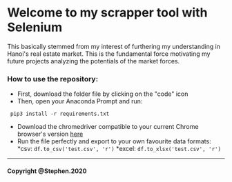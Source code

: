 # Welcome to my scrapper tool with Selenium 
This basically stemmed from my interest of furthering my understanding in Hanoi's real estate market. This is the fundamental force motivating my future projects analyzing the potentials of the market forces. 
### How to use the repository: 
+ First, download the folder file by clicking on the "code" icon 
+ Then, open your Anaconda Prompt and run: 
```
 pip3 install -r requirements.txt
```
+ Download the chromedriver compatible to your current Chrome browser's version [here](https://chromedriver.chromium.org/downloads)
+ Run the file perfectly and export to your own favourite data formats:
            *csv:
                      ```
                       df.to_csv('test.csv', 'r')
                      ```
            *excel:
                      ```
                       df.to_xlsx('test.csv', 'r')
                      ```
----------------------------------------------------------------------

#### Copyright @Stephen.2020 
